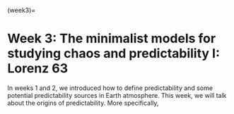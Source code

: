 (week3)=
# Week 3: The minimalist models for studying chaos and predictability I: Lorenz 63

In weeks 1 and 2, we introduced how to define predictability and some potential predictability sources in Earth atmosphere. This week, we will talk about the origins of predictability. More specifically, 